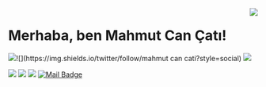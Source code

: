 <img align='right' src="https://github-readme-stats.vercel.app/api?username=mahmuutcaan&show_icons=true">

# Merhaba, ben Mahmut Can Çatı! 
<p align="left"> <img src="https://komarev.com/ghpvc/?username=mahmuutcaan” alt=“mahmuutcaan” /> </p>

[![](https://img.shields.io/twitter/follow/mahmut can cati?style=social)](https://twitter.com/mahmuuttcaan)
[![](https://img.shields.io/github/followers/mahmuuttcaan?style=social)](https://www.github.com/mahmuutcaan)


[![](https://img.shields.io/badge/twitter-%231DA1F2.svg?&style=for-the-badge&logo=twitter&logoColor=white)](https://www.twitter.com/mahmuuttcaan)
[![](https://img.shields.io/badge/linkedin-%230077B5.svg?&style=for-the-badge&logo=linkedin&logoColor=white)](https://www.linkedin.com/in/mahmutcancati/)
[![](https://img.shields.io/badge/instagram-%23E4405F.svg?&style=for-the-badge&logo=instagram&logoColor=white)](https://instagram.com/mcancati)
[![Mail Badge](https://img.shields.io/badge/mahmuutcaan@gmail.com-c14438?style=for-the-badge&logo=Gmail&logoColor=white&link=mailto:mahmuutcaan@gmail.com)](mailto:mahmuutcaan@gmail.com)

